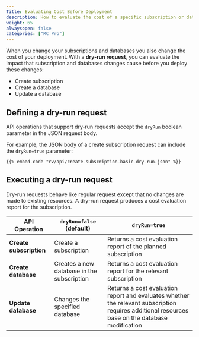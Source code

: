 ```yaml
---
Title: Evaluating Cost Before Deployment
description: How to evaluate the cost of a specific subscription or database without changing existing resources.
weight: 65
alwaysopen: false
categories: ["RC Pro"]
---
```

When you change your subscriptions and databases you also change the cost of your deployment.
With a **dry-run request**, you can evaluate the impact that subscription and databases changes cause before you deploy these changes:

* Create subscription
* Create a database
* Update a database

## Defining a dry-run request

API operations that support dry-run requests accept the `dryRun` boolean parameter in the JSON request body.

For example, the JSON body of a create subscription request can include the `dryRun=true` parameter:

```shell
{{% embed-code "rv/api/create-subscription-basic-dry-run.json" %}}
```

## Executing a dry-run request

Dry-run requests behave like regular request except that no changes are made to existing resources.
A dry-run request produces a cost evaluation report for the subscription.

| API Operation | `dryRun=false` (default) | `dryRun=true` |
|---|---|---|
| **Create subscription** | Create a subscription | Returns a cost evaluation report of the planned subscription |
| **Create database** | Creates a new database in the subscription | Returns a cost evaluation report for the relevant subscription |
| **Update database** | Changes the specified database | Returns a cost evaluation report and evaluates whether the relevant subscription requires additional resources base on the database modification |

